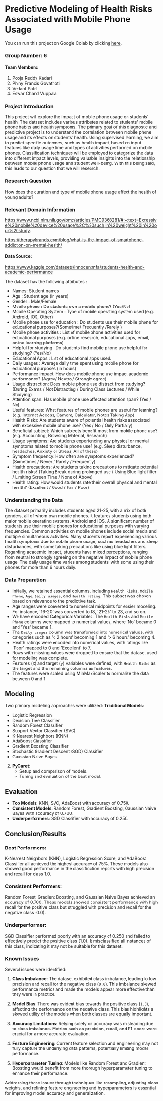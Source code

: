 # Predictive Modeling of Health Risks Associated with Mobile Phone Usage
You can run this project on Google Colab by clicking [here](https://colab.research.google.com/drive/1WjRTpRGLntaUvSmbOw4TWlUl1zBtYc2z?usp=sharing).

### Group Number: 6
#### Team Members:
1. Pooja Reddy Kadari
2. Phiny Francis Govathoti
3. Vedant Patel
4. Eswar Chand Vuppala

### Project Introduction 
This project will explore the impact of mobile phone usage on students' health. The dataset includes various attributes related to students' mobile phone habits and health symptoms. The primary goal of this diagnostic and predictive project is to understand the correlation between mobile phone usage and its effects on students' health. Using supervised learning, we aim to predict specific outcomes, such as health impact, based on input features like daily usage time and types of activities performed on mobile phones. Classification techniques will be employed to categorize the data into different impact levels, providing valuable insights into the relationship between mobile phone usage and student well-being. With this being said, this leads to our question that we will research.

### Research Question
How does the duration and type of mobile phone usage affect the health of young adults?

### Relevant Domain Information 
https://www.ncbi.nlm.nih.gov/pmc/articles/PMC9368281/#:~:text=Excessive%20mobile%20device%20usage%2C%20such,in%20weight%20in%20our%20study.

https://therapybrands.com/blog/what-is-the-impact-of-smartphone-addiction-on-mental-health/


#### Data Source: 
https://www.kaggle.com/datasets/innocentmfa/students-health-and-academic-performance


The dataset has the following attributes :
* Names: Student names
* Age	: Student age (in years)
* Gender : Male/Female	
* Mobile phone : Do students own a mobile phone? (Yes/No)
* Mobile Operating System : Type of mobile operating system used (e.g. Android, iOS, Other)	
* Mobile phone use for education : Do students use their mobile phone for educational purposes?(Sometime/ Frequently /Rarely )
* Mobile phone activities : List of mobile phone activities used for educational purposes (e.g. online research, educational apps, email, online learning platforms)
* Helpful for studying : Do students find mobile phone use helpful for studying? (Yes/No)	
* Educational Apps : List of educational apps used.	
* Daily usages : Average daily time spent using mobile phone for educational purposes (in hours)
* Performance impact: How does mobile phone use impact academic performance? (Agree/ Neutral/ Strongly agree)
* Usage distraction: Does mobile phone use distract from studying? (During Exams / Not Distracting / During Class Lectures / While Studying)	
* Attention span: Has mobile phone use affected attention span? (Yes / No)
* Useful features: What features of mobile phones are useful for learning? (e.g. Internet Access, Camera, Calculator, Notes Taking App)
* Health Risks: Are students aware of potential health risks associated with excessive mobile phone use? (Yes / No / Only Partially)
* Beneficial subject: Which subjects benefit most from mobile phone use? (e.g. Accounting, Browsing Material, Research)
* Usage symptoms: Are students experiencing any physical or mental symptoms related to mobile phone use? (e.g. Sleep disturbance, headaches, Anxiety or Stress, All of these)
* Symptom frequency: How often are symptoms experienced? (Sometimes / Never / Rarely / Frequently)
* Health precautions: Are students taking precautions to mitigate potential health risks? (Taking Break during prolonged use / Using Blue light filter / Limiting Screen Time / None of Above)
* Health rating: How would students rate their overall physical and mental health? (Excellent / Good / Fair / Poor)

### Understanding the Data
The dataset primarily includes students aged 21-25, with a mix of both genders, all of whom own mobile phones. It features students using both major mobile operating systems, Android and IOS. A significant number of students use their mobile phones for educational purposes with varying frequencies. Common activities on mobile phones include social media and multiple simultaneous activities. Many students report experiencing various health symptoms due to mobile phone usage, such as headaches and sleep disturbances, with some taking precautions like using blue light filters. Regarding academic impact, students have mixed perceptions, ranging from neutral to strongly agreeing on the negative impact of mobile phone usage. The daily usage time varies among students, with some using their phones for more than 6 hours daily.

### Data Preparation
* Initially, we retained essential columns, including `Health Risks`, `Mobile Phone`, `Age`, `Daily usages`, and `Health rating`. This subset was chosen based on relevance to the predictive task.
* Age ranges were converted to numerical midpoints for easier modeling. For instance, '16-20' was converted to 18, '21-25' to 23, and so on.
* We have encoded Categorical Variables. The `Health Risks` and `Mobile Phone` columns were mapped to numerical values, where 'No' became 0 and 'Yes' became 1.
* The `Daily usages` column was transformed into numerical values, with categories such as '< 2 hours' becoming 1 and '> 6 hours' becoming 4.
* Health ratings were encoded into numerical values, with ratings like 'Poor' mapped to 0 and 'Excellent' to 7.
* Rows with missing values were dropped to ensure that the dataset used for modeling was complete.
* Features (`X`) and target (`y`) variables were defined, with `Health Risks` as the target and the remaining columns as features.
* The features were scaled using MinMaxScaler to normalize the data between 0 and 1



## Modeling
Two primary modeling approaches were utilized:
**Traditional Models**:
   - Logistic Regression
   - Decision Tree Classifier
   - Random Forest Classifier
   - Support Vector Classifier (SVC)
   - K-Nearest Neighbors (KNN)
   - AdaBoost Classifier
   - Gradient Boosting Classifier
   - Stochastic Gradient Descent (SGD) Classifier
   - Gaussian Naive Bayes

2. **PyCaret**:
   - Setup and comparison of models.
   - Tuning and evaluation of the best model.

## Evaluation

- **Top Models**: KNN, SVC, AdaBoost with accuracy of 0.750.
- **Consistent Models**: Random Forest, Gradient Boosting, Gaussian Naive Bayes with accuracy of 0.700.
- **Underperformers**: SGD Classifier with accuracy of 0.250.

## Conclusion/Results

### Best Performers:
K-Nearest Neighbors (KNN), Logistic Regression Score, and AdaBoost Classifier all achieved the highest accuracy of 75%. These models also showed good performance in the classification reports with high precision and recall for class 1.0.

### Consistent Performers:
Random Forest, Gradient Boosting, and Gaussian Naive Bayes achieved an accuracy of 0.700. These models showed consistent performance with high recall for the positive class but struggled with precision and recall for the negative class (0.0).

### Underperformer:
SGD Classifier performed poorly with an accuracy of 0.250 and failed to effectively predict the positive class (1.0). It misclassified all instances of this class, indicating it may not be suitable for this dataset.

### Known Issues

Several issues were identified:

1. **Class Imbalance**: The dataset exhibited class imbalance, leading to low precision and recall for the negative class (`0.0`). This imbalance skewed performance metrics and made the models appear more effective than they were in practice.
   
2. **Model Bias**: There was evident bias towards the positive class (`1.0`), affecting the performance on the negative class. This bias highlights a skewed utility of the models when both classes are equally important.

3. **Accuracy Limitations**: Relying solely on accuracy was misleading due to class imbalance. Metrics such as precision, recall, and F1-score were crucial for a more accurate evaluation.

4. **Feature Engineering**: Current feature selection and engineering may not fully capture the underlying data patterns, potentially limiting model performance.

5. **Hyperparameter Tuning**: Models like Random Forest and Gradient Boosting would benefit from more thorough hyperparameter tuning to enhance their performance.

Addressing these issues through techniques like resampling, adjusting class weights, and refining feature engineering and hyperparameters is essential for improving model accuracy and generalization.

